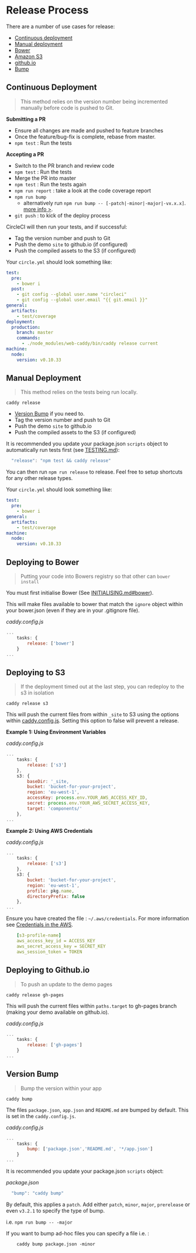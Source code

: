# Release Process

There are a number of use cases for release:

 * [Continuous deployment](#continuous-deployment)
 * [Manual deployment](#manual-deployment)
 * [Bower](#deploying-to-bower)
 * [Amazon S3](#deploying-to-amazon-s3)
 * [github.io](#deploying-to-github.io)
 * [Bump](#bump-the-version)

## Continuous Deployment

> This method relies on the version number being incremented manually before code is pushed to Git.

**Submitting a PR**
 * Ensure all changes are made and pushed to feature branches
 * Once the feature/bug-fix is complete, rebase from master.
 * `npm test` : Run the tests

**Accepting a PR**
 * Switch to the PR branch and review code
 * `npm test` : Run the tests
 * Merge the PR into master
 * `npm test` : Run the tests again
 * `npm run report` :  take a look at the code coverage report
 * `npm run bump`
   * alternatively run `npm run bump -- [-patch|-minor|-major|-vx.x.x]`. [more info >](#bump-the-version).
 * `git push` : to kick of the deploy process

CircleCI will then run your tests, and if successful:
 * Tag the version number and push to Git
 * Push the demo `site` to github.io (if configured)
 * Push the compiled assets to the S3 (if configured)

Your `circle.yml` should look something like:

```yml
test:
  pre:
    - bower i
  post:
    - git config --global user.name "circleci"
    - git config --global user.email "{{ git.email }}"
general:
  artifacts:
    - test/coverage
deployment:
  production:
    branch: master
    commands:
      - ./node_modules/web-caddy/bin/caddy release current
machine:
  node:
    version: v0.10.33
```

## Manual Deployment

> This method relies on the tests being run locally.

`caddy release`

   * [Version Bump](#version-bump) if you need to.
   * Tag the version number and push to Git
   * Push the demo `site` to github.io
   * Push the compiled assets to the S3 (if configured)

It is recommended you update your package.json `scripts` object to automatically run tests first (see [TESTING.md](TESTING.md)):

```javascript
  "release": "npm test && caddy release"
```

You can then run `npm run release` to release. Feel free to setup shortcuts for any other release types.

Your `circle.yml` should look something like:

```yml
test:
  pre:
    - bower i
general:
  artifacts:
    - test/coverage
machine:
  node:
    version: v0.10.33
```

## Deploying to Bower

> Putting your code into Bowers registry so that other can `bower install`

You must first initialise Bower (See [INITIALISING.md#bower](INITIALISING.md#bower)).

This will make files available to bower that match the `ignore` object within your bower.json (even if they are in your .gitignore file).

*caddy.config.js*
```javascript
...
    tasks: {
        release: ['bower']
    }
...
```

## Deploying to S3

> If the deployment timed out at the last step, you can redeploy to the s3 in isolation

`caddy release s3`

This will push the current files from within `_site` to S3 using the options within [caddy.config.js](boilerplate/caddy.config.js).
Setting this option to false will prevent a release.

**Example 1: Using Environment Variables**

*caddy.config.js*
```javascript
...
    tasks: {
        release: ['s3']
    },
    s3: {
        baseDir: '_site,
        bucket: 'bucket-for-your-project',
        region: 'eu-west-1',
        accessKey: process.env.YOUR_AWS_ACCESS_KEY_ID,
        secret: process.env.YOUR_AWS_SECRET_ACCESS_KEY,
        target: 'components/'
    },
...
```

**Example 2: Using AWS Credentials**

*caddy.config.js*
```javascript
...
    tasks: {
        release: ['s3']
    },
    s3: {
        bucket: 'bucket-for-your-project',
        region: 'eu-west-1',
        profile: pkg.name,
        directoryPrefix: false
    },
...
```
Ensure you have created the file : `~/.aws/credentials`. For more information see [Credentials in the AWS](http://blogs.aws.amazon.com/security/post/Tx3D6U6WSFGOK2H/A-New-and-Standardized-Way-to-Manage-Credentials-in-the-AWS-SDKs#).

```yml
    [s3-profile-name]
    aws_access_key_id = ACCESS_KEY
    aws_secret_access_key = SECRET_KEY
    aws_session_token = TOKEN
```

## Deploying to Github.io

> To push an update to the demo pages

`caddy release gh-pages`

This will push the current files within `paths.target` to gh-pages branch (making your demo available on github.io).

*caddy.config.js*
```javascript
...
    tasks: {
        release: ['gh-pages']
    }
...
```

## Version Bump

> Bump the version within your app

`caddy bump`

The files `package.json`, `app.json` and `README.md` are bumped by default. This is set in the `caddy.config.js`.

*caddy.config.js*
```javascript
...
    tasks: {
        bump: ['package.json','README.md', '*/app.json']
    }
...
```

It is recommended you update your package.json `scripts` object:

*package.json*
```javascript
  "bump": "caddy bump"
```

By default, this applies a  `patch`.  Add either `patch`, `minor`, `major`, `prerelease` or even `v3.2.1` to specify the type of bump.

i.e. `npm run bump -- -major`

If you want to bump ad-hoc files you can specify a file i.e. :

```
    caddy bump package.json -minor
```